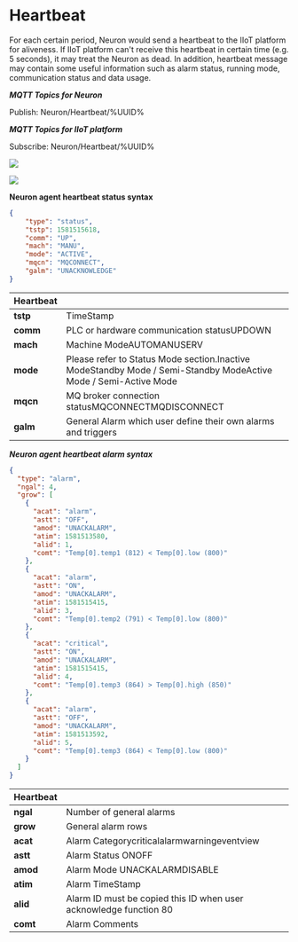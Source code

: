 # Heartbeat

For each certain period, Neuron would send a heartbeat to the IIoT
platform for aliveness. If IIoT platform can't receive this heartbeat in
certain time (e.g. 5 seconds), it may treat the Neuron as dead. In
addition, heartbeat message may contain some useful information such as
alarm status, running mode, communication status and data usage.

**_MQTT Topics for Neuron_**

Publish: Neuron/Heartbeat/%UUID%

**_MQTT Topics for IIoT platform_**

Subscribe: Neuron/Heartbeat/%UUID%

![](../assets/heartbeat-on-mqtt.png)

![](../assets/heartbeat-on-websockets.png)

**Neuron agent heartbeat status syntax**

```json
{
    "type": "status",
    "tstp":	1581515618,
    "comm":	"UP",
    "mach":	"MANU",
    "mode":	"ACTIVE",
    "mqcn":	"MQCONNECT",
    "galm":	"UNACKNOWLEDGE"
}
```

| Heartbeat  |                                                              |
| ---------- | ------------------------------------------------------------ |
| **tstp** | TimeStamp                                                    |
| **comm** | PLC or hardware communication statusUPDOWN                   |
| **mach** | Machine ModeAUTOMANUSERV                                     |
| **mode** | Please refer to Status Mode section.Inactive ModeStandby Mode / Semi-Standby ModeActive Mode / Semi-Active Mode |
| **mqcn** | MQ broker connection statusMQCONNECTMQDISCONNECT             |
| **galm** | General Alarm which user define their own alarms and triggers |



***Neuron agent heartbeat alarm syntax***

```json
{
  "type": "alarm",
  "ngal": 4,
  "grow": [
    {
      "acat": "alarm",
      "astt": "OFF",
      "amod": "UNACKALARM",
      "atim": 1581513580,
      "alid": 1,
      "comt": "Temp[0].temp1 (812) < Temp[0].low (800)"
    },
    {
      "acat": "alarm",
      "astt": "ON",
      "amod": "UNACKALARM",
      "atim": 1581515415,
      "alid": 3,
      "comt": "Temp[0].temp2 (791) < Temp[0].low (800)"
    },
    {
      "acat": "critical",
      "astt": "ON",
      "amod": "UNACKALARM",
      "atim": 1581515415,
      "alid": 4,
      "comt": "Temp[0].temp3 (864) > Temp[0].high (850)"
    },
    {
      "acat": "alarm",
      "astt": "OFF",
      "amod": "UNACKALARM",
      "atim": 1581513592,
      "alid": 5,
      "comt": "Temp[0].temp3 (864) < Temp[0].low (800)"
    }
  ]
}
```

| Heartbeat                |                                                              |
| ------------------------ | ------------------------------------------------------------ |
| **ngal**           | Number of general alarms                                     |
| **grow** | General alarm rows                                           |
| **acat** | Alarm Categorycriticalalarmwarningeventview                  |
| **astt**           | Alarm Status ONOFF                                           |
| **amod** | Alarm Mode UNACKALARMDISABLE                                 |
| **atim** | Alarm TimeStamp                                              |
| **alid** | Alarm ID must be copied this ID when user acknowledge function 80 |
| **comt** | Alarm Comments                                               |

 